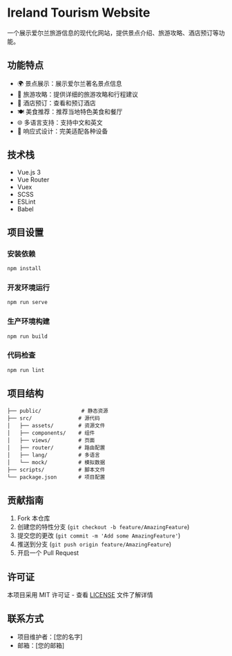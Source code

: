 # Ireland Tourism Website

一个展示爱尔兰旅游信息的现代化网站，提供景点介绍、旅游攻略、酒店预订等功能。

## 功能特点

- 🌍 景点展示：展示爱尔兰著名景点信息
- 📝 旅游攻略：提供详细的旅游攻略和行程建议
- 🏨 酒店预订：查看和预订酒店
- 🍽️ 美食推荐：推荐当地特色美食和餐厅
- 🌐 多语言支持：支持中文和英文
- 📱 响应式设计：完美适配各种设备

## 技术栈

- Vue.js 3
- Vue Router
- Vuex
- SCSS
- ESLint
- Babel

## 项目设置

### 安装依赖
```bash
npm install
```

### 开发环境运行
```bash
npm run serve
```

### 生产环境构建
```bash
npm run build
```

### 代码检查
```bash
npm run lint
```

## 项目结构

```
├── public/             # 静态资源
├── src/               # 源代码
│   ├── assets/        # 资源文件
│   ├── components/    # 组件
│   ├── views/         # 页面
│   ├── router/        # 路由配置
│   ├── lang/          # 多语言
│   └── mock/          # 模拟数据
├── scripts/           # 脚本文件
└── package.json       # 项目配置
```

## 贡献指南

1. Fork 本仓库
2. 创建您的特性分支 (`git checkout -b feature/AmazingFeature`)
3. 提交您的更改 (`git commit -m 'Add some AmazingFeature'`)
4. 推送到分支 (`git push origin feature/AmazingFeature`)
5. 开启一个 Pull Request

## 许可证

本项目采用 MIT 许可证 - 查看 [LICENSE](LICENSE) 文件了解详情

## 联系方式

- 项目维护者：[您的名字]
- 邮箱：[您的邮箱] 